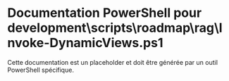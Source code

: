 # Documentation PowerShell pour development\scripts\roadmap\rag\Invoke-DynamicViews.ps1

Cette documentation est un placeholder et doit être générée par un outil PowerShell spécifique.
